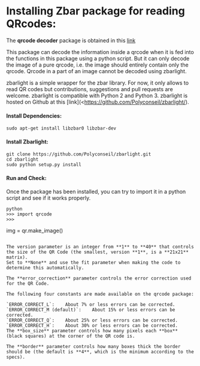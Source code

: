 # Installing Zbar package for reading QRcodes:

The **qrcode decoder** package is obtained in this [link](https://pypi.python.org/pypi/zbarlight)

This package can decode the information inside a qrcode when it is fed into the functions in this package using a python script.
But it can only decode the image of a pure qrcode, i.e. the image should entirely contain only the qrcode. Qrcode in a part of an image cannot be decoded using zbarlight.

zbarlight is a simple wrapper for the zbar library. For now, it only allows to read QR codes but contributions, suggestions and pull requests are welcome.
zbarlight is compatible with Python 2 and Python 3.
zbarlight is hosted on Github at this [link](<https://github.com/Polyconseil/zbarlight/).

#### Install Dependencies:
```
sudo apt-get install libzbar0 libzbar-dev
```

#### Install Zbarlight:
```
git clone https://github.com/Polyconseil/zbarlight.git
cd zbarlight
sudo python setup.py install
```

#### Run and Check:
Once the package has been installed, you can try to import it in a python script and see if it works properly.

```
python
>>> import qrcode
>>>
```

img = qr.make_image()

```

The version parameter is an integer from **1** to **40** that controls the size of the QR Code (the smallest, version **1**, is a **21x21** matrix). 
Set to **None** and use the fit parameter when making the code to determine this automatically.

The **error_correction** parameter controls the error correction used for the QR Code. 

The following four constants are made available on the qrcode package:

`ERROR_CORRECT_L`:    About 7% or less errors can be corrected.
`ERROR_CORRECT_M (default)`:    About 15% or less errors can be corrected.
`ERROR_CORRECT_Q`:    About 25% or less errors can be corrected.
`ERROR_CORRECT_H`:    About 30% or less errors can be corrected.
The **box_size** parameter controls how many pixels each **box** (black squares) at the corner of the QR code is.

The **border** parameter controls how many boxes thick the border should be (the default is **4**, which is the minimum according to the specs).






